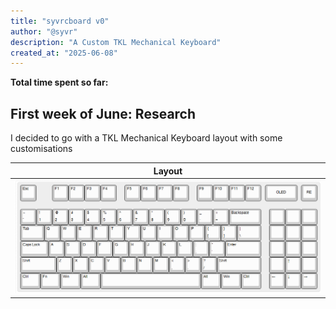 ```yaml
---
title: "syvrcboard v0"
author: "@syvr"
description: "A Custom TKL Mechanical Keyboard"
created_at: "2025-06-08"
---
```


**Total time spent so far:**

## First week of June: Research
I decided to go with a TKL Mechanical Keyboard layout with some customisations

| Layout                  |
| ----------------------- |
| ![](/assets/layout.png) |
